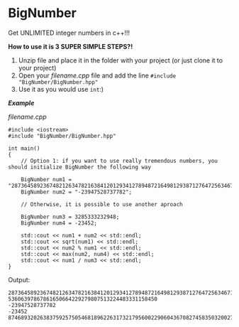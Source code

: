 # BigNumber
Get UNLIMITED integer numbers in c++!!!

**How to use it is 3 SUPER SIMPLE STEPS?!**


1. Unzip file and place it in the folder with your project (or just clone it to your project)
2. Open your _filename.cpp_ file and add the line <code>#include "BigNumber/BigNumber.hpp"</code>
3. Use it as you would use <code>int</code>:)

***Example***

_filename.cpp_

```
#include <iostream>
#include "BigNumber/BigNumber.hpp"

int main()
{
	// Option 1: if you want to use really tremendous numbers, you should initialize BigNumber the following way

	BigNumber num1 = "2873645892367482126347821638412012934127894872164981293871276472563467158189327459827045902543";
	BigNumber num2 = "-23947528737782";
  	
	// Otherwise, it is possible to use another aproach
	
	BigNumber num3 = 3285333232948;
	BigNumber num4 = -23452;

	std::cout << num1 + num2 << std::endl;
	std::cout << sqrt(num1) << std::endl;
	std::cout << num2 % num1 << std::endl;
	std::cout << max(num2, num4) << std::endl;
	std::cout << num1 / num3 << std::endl;
}
 ```
 
 Output:
 ```
2873645892367482126347821638412012934127894872164981293871276472563467158189327435879517164761
53606397867861650664229279807513224483331158450
-23947528737782
-23452
874689320263837592575054681896226317321795600229060436708274583503200278414951849

 ```
